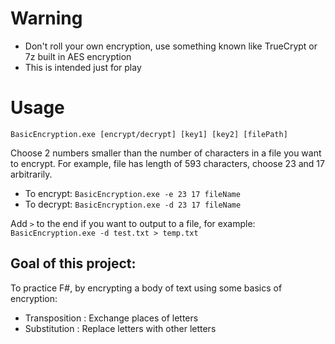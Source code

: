 # Warning

* Don't roll your own encryption, use something known like TrueCrypt or 7z built in AES encryption
* This is intended just for play

# Usage
`BasicEncryption.exe [encrypt/decrypt] [key1] [key2] [filePath]`

Choose 2 numbers smaller than the number of characters in a file you want to encrypt.
For example, file has length of 593 characters, choose 23 and 17 arbitrarily.
 * To encrypt:
   `BasicEncryption.exe -e 23 17 fileName`
 * To decrypt:
   `BasicEncryption.exe -d 23 17 fileName`

Add `>` to the end if you want to output to a file, for example:
  `BasicEncryption.exe -d test.txt > temp.txt`

## Goal of this project:

To practice F#, by encrypting a body of text using some basics of encryption:

* Transposition : Exchange places of letters
* Substitution  : Replace letters with other letters
